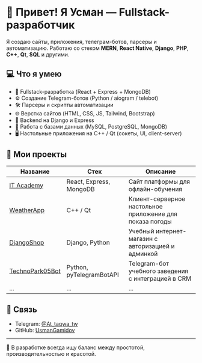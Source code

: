 # 👋 Привет! Я Усман — Fullstack-разработчик

Я создаю сайты, приложения, телеграм-ботов, парсеры и автоматизацию. Работаю со стеком **MERN**, **React Native**, **Django**, **PHP**, **C++**, **Qt**, **SQL** и другими.

## 💻 Что я умею

- 🧠 Fullstack-разработка (React + Express + MongoDB)
- ⚙️ Создание Telegram-ботов (Python / aiogram / telebot)
- 🛠  Парсеры и скрипты автоматизации
- 🌐 Верстка сайтов (HTML, CSS, JS, Tailwind, Bootstrap)
- 🔐 Backend на Django и Express
- 🧾 Работа с базами данных (MySQL, PostgreSQL, MongoDB)
- 🖥️ Настольные приложения на C++ / Qt (сокеты, UI, client-server)

## 📂 Мои проекты

| Название | Стек | Описание |
|----------|------|----------|
| [IT Academy](https://github.com/UsmanGamidov/Site-It-Academy) | React, Express, MongoDB | Сайт платформы для офлайн-обучения |
| [WeatherApp](https://github.com/UsmanGamidov/WeatherMonitorApp) | C++ / Qt | Клиент-серверное настольное приложение для показа погоды |
| [DjangoShop](https://github.com/UsmanGamidov/shop) | Django, Python | Учебный интернет-магазин с авторизацией и админкой |
| [TechnoPark05Bot](https://github.com/UsmanGamidov/tg_technopark) | Python, pyTelegramBotAPI | Telegram-бот учебного заведения с интеграцией в CRM |
| ... | ... | ... |

## 🔗 Связь

- Telegram: [@At_taqwa_tw](https://t.me/At_taqwa_tw)
- GitHub: [UsmanGamidov](https://github.com/UsmanGamidov)

---

📌 В разработке всегда ищу баланс между простотой, производительностью и красотой.
